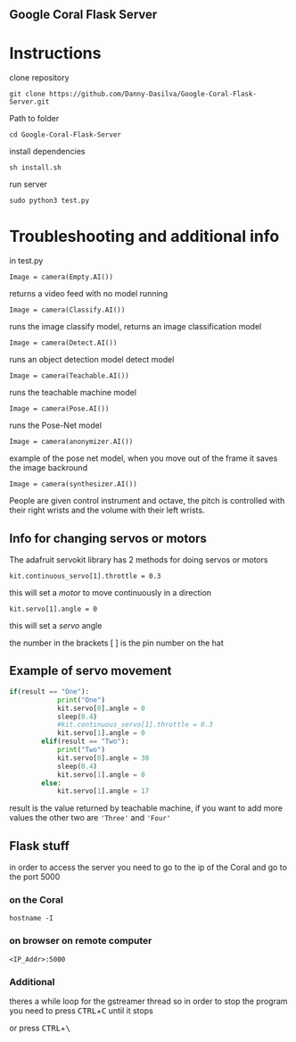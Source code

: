 ## Google Coral Flask Server


# Instructions
clone repository

`git clone https://github.com/Danny-Dasilva/Google-Coral-Flask-Server.git`

Path to folder

`cd Google-Coral-Flask-Server`

install dependencies

`sh install.sh`

run server

`sudo python3 test.py`

# Troubleshooting and additional info 

in test.py

`Image = camera(Empty.AI())`

returns a video feed with no model running

`Image = camera(Classify.AI())`

runs the image classify model, returns an image classification model

`Image = camera(Detect.AI())`

runs an object detection model detect model

`Image = camera(Teachable.AI())`

runs the teachable machine model

`Image = camera(Pose.AI())`

runs the Pose-Net model 

`Image = camera(anonymizer.AI())`

example of the pose net model, when you move out of the frame it saves the image backround

`Image = camera(synthesizer.AI())`
 
 People are given control instrument and octave, the pitch is controlled with their right wrists and the volume with their left wrists.


## Info for changing servos or motors

The adafruit servokit library has 2 methods for doing servos or motors

`kit.continuous_servo[1].throttle = 0.3`
 
 this will set a *motor* to move continuously in a direction
 
 `kit.servo[1].angle = 0`
 
 this will set a *servo* angle 
 
 the number in the brackets [ ] is the pin number on the hat
 
 ## Example of servo movement
 
```python
if(result == "One"):
            print("One")
            kit.servo[0].angle = 0
            sleep(0.4)
            #kit.continuous_servo[1].throttle = 0.3
            kit.servo[1].angle = 0
        elif(result == "Two"):
            print("Two")
            kit.servo[0].angle = 30
            sleep(0.4)
            kit.servo[1].angle = 0
        else:
            kit.servo[1].angle = 17
```

result is the value returned by teachable machine, if you want to add more values the other two are `'Three'` and `'Four'`

## Flask stuff

in order to access the server you need to go to the ip of the Coral and go to the port 5000

### on the Coral

`hostname -I`

### on browser on remote computer

`<IP_Addr>:5000`

### Additional

theres a while loop for the gstreamer thread so in order to stop the program you need to press
<kbd>CTRL</kbd>+<kbd>C</kbd> until it stops

or press <kbd>CTRL</kbd>+<kbd>\
